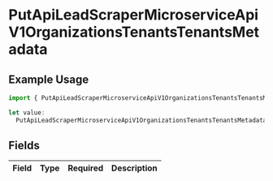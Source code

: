 # PutApiLeadScraperMicroserviceApiV1OrganizationsTenantsTenantsMetadata

## Example Usage

```typescript
import { PutApiLeadScraperMicroserviceApiV1OrganizationsTenantsTenantsMetadata } from "oppulence-backend-sdk/models/operations";

let value:
  PutApiLeadScraperMicroserviceApiV1OrganizationsTenantsTenantsMetadata = {};
```

## Fields

| Field       | Type        | Required    | Description |
| ----------- | ----------- | ----------- | ----------- |